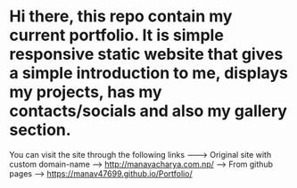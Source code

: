 # Hi there, this repo contain my current portfolio. It is simple responsive static website that gives a simple introduction to me, displays my projects, has my contacts/socials and also my gallery section.
You can visit the site through the following links  ---> Original site with custom domain-name --> http://manavacharya.com.np/  --> From github pages --> https://manav47699.github.io/Portfolio/
